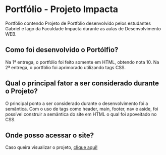 <h1> Portfólio - Projeto Impacta </h1>
<p>Portfólio contendo Projeto de Portfólio desenvolvido pelos estudantes Gabriel e Iago da Faculdade Impacta durante as aulas de Desenvolvimento WEB.</p>
<h2>Como foi desenvolvido o Portólfio?</h2>
<p>Na 1ª entrega, o portfólio foi feito somente em HTML, obtendo nota 10. Na 2ª entrega, o portfólio foi aprimorado utilizando tags CSS.</p>
<h2>Qual o principal fator a ser considerado durante o Projeto?</h2>
<p>O principal ponto a ser considerado durante o desenvolvimento foi a semântica. Com o uso de tags como header, main, footer, nav e aside, foi possível construir a semântica do site em HTML o qual foi apoveitado no CSS.</p>
<h2>Onde posso acessar o site? </h2>
<p>Caso queira visualizar o projeto, <a href="https://gabealbuquerque.github.io/portfolio" target="_blank" rel="external">clique aqui!</a></p>
